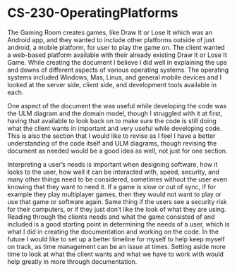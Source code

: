 # CS-230-OperatingPlatforms

The Gaming Room creates games, like Draw It or Lose It which was an Android app, and they wanted to include other platforms outside of just android, a mobile platform, for user to play the game on. The client wanted a web-based platform available with their already existing Draw It or Lose It Game. While creating the document I believe I did well in explaining the ups and downs of different aspects of various operating systems. The operating systems included Windows, Mas, Linus, and general mobile devices and I looked at the server side, client side, and development tools available in each.

One aspect of the document the was useful while developing the code was the ULM diagram and the domain model, though I struggled with it at first, having that available to look back on to make sure the code is still doing what the client wants in important and very useful while developing code. This is also the section that I would like to revise as I feel I have a better understanding of the code itself and ULM diagrams, though revising the document as needed would be a good idea as well, not just for one section.

Interpreting a user’s needs is important when designing software, how it looks to the user, how well it can be interacted with, speed, security, and many other things need to be considered, sometimes without the user even knowing that they want to need it. If a game is slow or out of sync, if for example they play multiplayer games, then they would not want to play or use that game or software again. Same thing if the users see a security risk for their computers, or if they just don’t like the look of what they are using. Reading through the clients needs and what the game consisted of and included is a good starting point in determining the needs of a user, which is what I did in creating the documentation and working on the code. In the future I would like to set up a better timeline for myself to help keep myself on track, as time management can be an issue at times. Setting aside more time to look at what the client wants and what we have to work with would help greatly in more through documentation.

